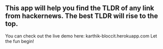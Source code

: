 ## This app will help you find the TLDR of any link from hackernews. The best TLDR will rise to the top.

You can check out the live demo here: karthik-bloccit.herokuapp.com
Let the fun begin! 